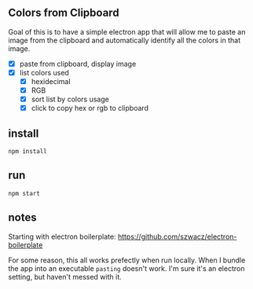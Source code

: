 

## Colors from Clipboard
Goal of this is to have a simple electron app that will allow me to paste an image from the clipboard and automatically identify all the colors in that image.

 - [x] paste from clipboard, display image
 - [x] list colors used
    - [x] hexidecimal
    - [x] RGB
    - [x] sort list by colors usage  
    - [x] click to copy hex or rgb to clipboard

## install
`npm install`

## run
`npm start`

## notes
Starting with electron boilerplate: https://github.com/szwacz/electron-boilerplate

For some reason, this all works prefectly when run locally.  When I bundle the app into an executable `pasting` doesn't work.  I'm sure it's an electron setting, but haven't messed with it.

